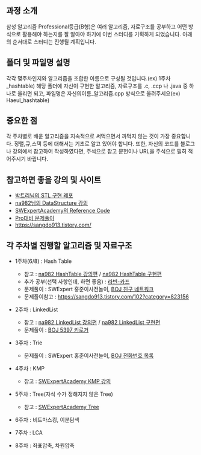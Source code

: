 ## 과정 소개

삼성 알고리즘 Professional등급(B형)은 여러 알고리즘, 자료구조를 공부하고 어떤 방식으로 활용해야 하는지를 잘 알아야 하기에 이번 스터디를 기획하게 되었습니다. 아래의 순서대로 스터디는 진행될 계획입니다.

## 폴더 및 파일명 설명

각각 몇주차인지와 알고리즘을 조합한 이름으로 구성될 것입니다.(ex) 1주차_hashtable)
해당 폴더에 자신이 구현한 알고리즘, 자료구조를 .c, .ccp 나 .java 중 하나로 올리면 되고, 파일명은 자신의이름_알고리즘.cpp 방식으로 올려주세요(ex) Haeul_hashtable)

## 중요한 점

각 주차별로 배운 알고리즘을 지속적으로 써먹으면서 까먹지 않는 것이 가장 중요합니다. 정렬,큐,스택 등에 대해서는 기초로 알고 있어야 합니다.
또한, 자신의 코드를 블로그나 강의에서 참고하여 작성하였다면, 주석으로 참고 문헌이나 URL을 주석으로 필히 적어주시기 바랍니다.

## 참고하면 좋을 강의 및 사이트

* [박트리님의 STL 구현 레포](http://bitly.kr/93n6lx)
* [na982님의 DataStructure 강의](http://bitly.kr/YHObM)
* [SWExpertAcademy의 Reference Code](http://bitly.kr/FJZIbQ)
* [Pro대비 문제풀이](https://github.com/TaeSeongKwon/Algorithm_DS)
* https://sangdo913.tistory.com/

## 각 주차별 진행할 알고리즘 및 자료구조

* 1주차(6/8) : Hash Table
  * 참고 : [na982 HashTable 강의편](http://bitly.kr/qkS2j3) / [na982 HashTable 구현편](http://bitly.kr/CUwqu5)
  * 추가 공부(선택 사항인데, 하면 좋음) : [라빈-카프](http://bitly.kr/Gc9SyY)
  * 문제풀이 : SWExpert 홍준이사전놀이, [BOJ 친구 네트워크](https://www.acmicpc.net/problem/4195)
  * 문제풀이참고 : https://sangdo913.tistory.com/102?category=823156

* 2주차 : LinkedList
  * 참고 : [na982 LinkedList 강의편](http://bitly.kr/yQGfMB) / [na982 LinkedList 구현편](http://bitly.kr/9uQ40D)
  * 문제풀이 : [BOJ 5397 키로거](https://www.acmicpc.net/problem/5397)
  
* 3주차 : Trie
  * 문제풀이 : SWExpert 홍준이사전놀이, [BOJ 전화번호 목록](https://www.acmicpc.net/problem/5052)

* 4주차 : KMP
  * 참고 : [SWExpertAcademy KMP 강의](http://bitly.kr/E1CKhC)
  
  
* 5주차 : Tree(자식 수가 정해지지 않은 Tree)
  * 참고 : [SWExpertAcademy Tree](http://bitly.kr/YF2BCj)

* 6주차 : 비트마스킹, 이분탐색

* 7주차 : LCA

* 8주차 : 좌표압축, 차원압축
